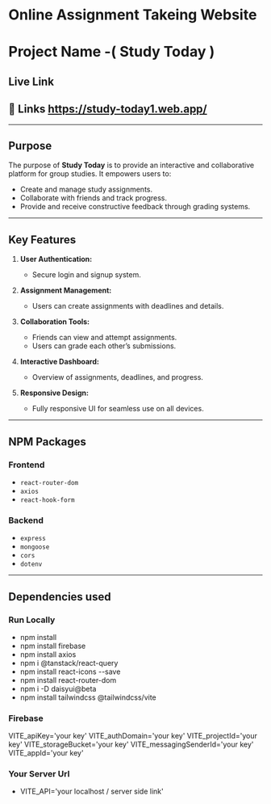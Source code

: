 # Online Assignment Takeing Website

# Project Name -( Study Today )

## Live Link

## 🔗 Links https://study-today1.web.app/

---

## Purpose

The purpose of **Study Today** is to provide an interactive and collaborative platform for group studies. It empowers users to:

- Create and manage study assignments.
- Collaborate with friends and track progress.
- Provide and receive constructive feedback through grading systems.

---

## Key Features

1. **User Authentication:**

   - Secure login and signup system.

2. **Assignment Management:**

   - Users can create assignments with deadlines and details.

3. **Collaboration Tools:**

   - Friends can view and attempt assignments.
   - Users can grade each other’s submissions.

4. **Interactive Dashboard:**
   - Overview of assignments, deadlines, and progress.
5. **Responsive Design:**
   - Fully responsive UI for seamless use on all devices.

---

## NPM Packages

### Frontend

- `react-router-dom`
- `axios`
- `react-hook-form`

### Backend

- `express`
- `mongoose`
- `cors`
- `dotenv`

---

## Dependencies used

### Run Locally

- npm install
- npm install firebase
- npm install axios
- npm i @tanstack/react-query
- npm install react-icons --save
- npm install react-router-dom
- npm i -D daisyui@beta
- npm install tailwindcss @tailwindcss/vite

### Firebase

VITE_apiKey='your key'
VITE_authDomain='your key'
VITE_projectId='your key'
VITE_storageBucket='your key'
VITE_messagingSenderId='your key'
VITE_appId='your key'

### Your Server Url

- VITE_API='your localhost / server side link'
